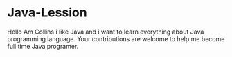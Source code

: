# Java-Lession
Hello
Am Collins i like Java and i want to learn everything about Java programming language.
Your contributions are welcome to help me become full time Java programer.

